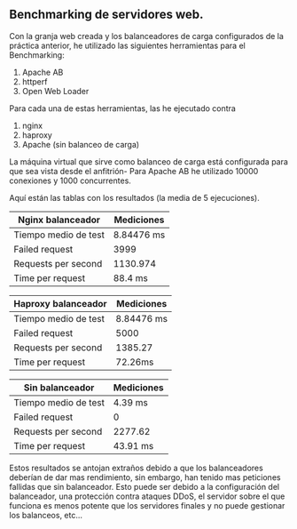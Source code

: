 ## Benchmarking de servidores web.
Con la granja web creada y los balanceadores de carga configurados de la 
práctica anterior, he utilizado las siguientes herramientas para el 
Benchmarking:
1. Apache AB
2. httperf
3. Open Web Loader

Para cada una de estas herramientas, las he ejecutado contra

1. nginx
2. haproxy
3. Apache (sin balanceo de carga)

La máquina virtual que sirve como balanceo de carga está configurada para que 
sea vista desde el anfitrión-
Para Apache AB he utilizado 10000 conexiones y 1000 concurrentes.

Aquí están las tablas con los resultados (la media de 5 ejecuciones).


| Nginx balanceador    | Mediciones |
|----------------------|------------|
| Tiempo medio de test | 8.84476 ms |
| Failed request       | 3999       |
| Requests per second  | 1130.974   |
| Time per request     | 88.4 ms    |


| Haproxy balanceador  | Mediciones |
|----------------------|------------|
| Tiempo medio de test | 8.84476 ms |
| Failed request       | 5000       |
| Requests per second  | 1385.27    |
| Time per request     | 72.26ms    |


| Sin balanceador      | Mediciones |
|----------------------|------------|
| Tiempo medio de test | 4.39 ms    |
| Failed request       | 0          |
| Requests per second  | 2277.62    |
| Time per request     | 43.91 ms   |


Estos resultados se antojan extraños debido a que los balanceadores deberían de 
dar mas rendimiento, sin embargo, han tenido mas peticiones fallidas que sin 
balanceador. Esto puede ser debido a la configuración del balanceador, una 
protección contra ataques DDoS, el servidor sobre el que funciona es menos 
potente que los servidores finales y no puede gestionar los balanceos, etc...